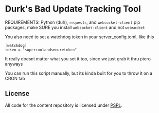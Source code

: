 # Durk's Bad Update Tracking Tool 

REQUIREMENTS: Python (duh), `requests`, and `websocket-client` pip packages, make SURE you install `websocket-client` and not `websocket`

You also need to set a watchdog token in your server_config.toml, like this
```
[watchdog]
token = "supercoolandsecuretoken"
```
It really doesnt matter what you set it too, since we just grab it thru ptero anyways

You can run this script manually, but its kinda built for you to throw it on a CRON tab

## License
All code for the content repository is licensed under [PSPL](https://github.com/Aidenkrz/BUTT?tab=License-1-ov-file).

